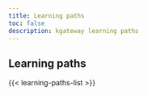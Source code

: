 ```yaml
---
title: Learning paths
toc: false
description: kgateway learning paths
---
```


<section class="bg-primary-bg text-white pb-[4.375rem] lg:pb-28 px-4 lg:px-12 xl:px-25 bg-[url(/hero-background.svg)] bg-center bg-no-repeat pt-[9.875rem] lg:pt-50 bg-[length:61.85319rem_60.14119rem] lg:bg-auto">
  <div class="mx-auto max-w-[1440px] flex flex-row justify-center">
    <h1 class="text-[2.1875rem] lg:text-[4.0625rem] font-semibold leading-[2.40625rem] lg:leading-[4.46875rem]">
      Learning paths
    </h1>
  </div>
</section>

{{< learning-paths-list >}}